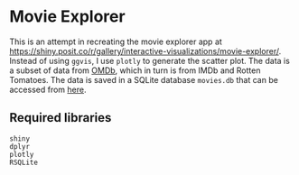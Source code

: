 # Movie Explorer

This is an attempt in recreating the movie explorer app at https://shiny.posit.co/r/gallery/interactive-visualizations/movie-explorer/. Instead of using `ggvis`, I use `plotly` to generate the scatter plot. The data is a subset of data from [OMDb](http://www.omdbapi.com/), which in turn is from IMDb and Rotten Tomatoes. The data is saved in a SQLite database `movies.db` that can be accessed from [here](https://github.com/rstudio/shiny-examples/tree/main/051-movie-explorer).

## Required libraries

```
shiny
dplyr
plotly
RSQLite
```